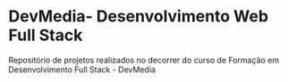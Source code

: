 # DevMedia- Desenvolvimento Web Full Stack
 Repositório de projetos realizados no decorrer do curso de Formação em Desenvolvimento Full Stack - DevMedia
